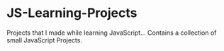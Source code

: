 # JS-Learning-Projects
Projects that I made while learning JavaScript... Contains a collection of small JavaScript Projects.

